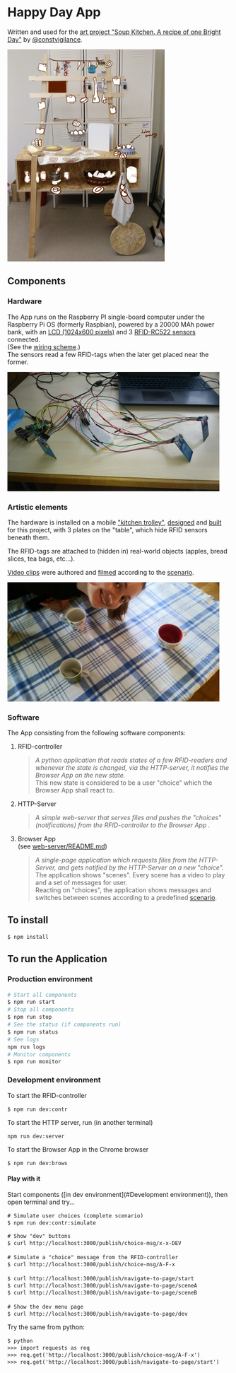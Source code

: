 # Happy Day App

Written and used for the [art project "Soup Kitchen. A recipe of one Bright Day"](#artistic-elements) by [@constvigilance]().

<img src="web-server/public/images/kitchen_trolley_sketch_small.jpg" alt="kitchen trolley sketch" height="480"/>

## Components

### Hardware

The App runs on the Raspberry PI single-board computer under the Raspberry Pi OS (formerly Raspbian),
powered by a 20000 MAh power bank,
with an [LCD (1024x600 pixels)](web-server/public/images/lcd_testing.jpg)
and 3 [RFID-RC522 sensors](web-server/public/images/rfid-rc522_layout.jpg) connected.<br />
(See the [wiring scheme](web-server/public/images/el_wiring_scheme.jpg).)<br />
The sensors read a few RFID-tags when the later get placed near the former.

<img src="web-server/public/images/sensors_and_raspberry_wired.jpg" alt="kitchen trolley sketch" width="480"/>

### Artistic elements

The hardware is installed on a mobile ["kitchen trolley"](web-server/public/images/kitchen_trolley.jpg), [designed](web-server/public/images/trolley_design2.jpg) and [built](web-server/public/images/kitchen_box_assembly.jpg) for this project, with 3 plates on the "table", which hide RFID sensors beneath them.

The RFID-tags are attached to (hidden in) real-world objects (apples, bread slices, tea bags, etc...).

[Video clips](web-server/public/videos) were authored and [filmed](web-server/public/images/filming3.jpg) according to the [scenario](web-server/public/images/scene_flow.jpg).

<img src="web-server/public/images/filming2.jpg" alt="kitchen trolley sketch" width="480"/>

### Software

The App consisting from the following software components:

1. RFID-controller
   > _A python application that reads states of a few RFID-readers and whenever the state is changed, via the HTTP-server, it notifies the Browser App on the new state._<br/>
   > This new state is considered to be a user "choice" which the Browser App shall react to.
2. HTTP-Server
   > _A simple web-server that serves files and pushes the "choices" (notifications) from the RFID-controller to the Browser App ._
3. Browser App <br />
   (see [web-server/README.md](web-server/README.md))
   > _A single-page application which requests files from the HTTP-Server, and gets notified by the HTTP-Server on a new "choice"._<br/>
   > The application shows "scenes". Every scene has a video to play and a set of messages for user.<br/>
   > Reacting on "choices", the application shows messages and switches between scenes according to a predefined [scenario](web-server/public/images/scene_flow.jpg).<br/>

## To install

```bash
$ npm install
```

## To run the Application

### Production environment

```sh
# Start all components
$ npm run start
# Stop all components
$ npm run stop
# See the status (if components run)
$ npm run status
# See logs
npm run logs
# Monitor components
$ npm run monitor
```

### Development environment

To start the RFID-controller

```
$ npm run dev:contr
```

To start the HTTP server, run (in another terminal)

```
npm run dev:server
```

To start the Browser App in the Chrome browser

```
$ npm run dev:brows
```

#### Play with it

Start components ([in dev environment](#Development environment)), then open terminal and try...

```
# Simulate user choices (complete scenario)
$ npm run dev:contr:simulate
```

```
# Show "dev" buttons
$ curl http://localhost:3000/publish/choice-msg/x-x-DEV

# Simulate a "choice" message from the RFID-controller
$ curl http://localhost:3000/publish/choice-msg/A-F-x

$ curl http://localhost:3000/publish/navigate-to-page/start
$ curl http://localhost:3000/publish/navigate-to-page/sceneA
$ curl http://localhost:3000/publish/navigate-to-page/sceneB

# Show the dev menu page
$ curl http://localhost:3000/publish/navigate-to-page/dev
```

Try the same from python:

```
$ python
>>> import requests as req
>>> req.get('http://localhost:3000/publish/choice-msg/A-F-x')
>>> req.get('http://localhost:3000/publish/navigate-to-page/start')
```
